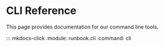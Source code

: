 # CLI Reference

This page provides documentation for our command line tools.

::: mkdocs-click
    :module: runbook.cli
    :command: cli
